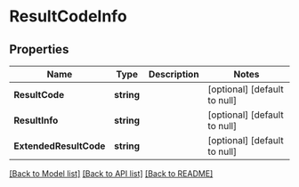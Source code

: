 # ResultCodeInfo

## Properties
Name | Type | Description | Notes
------------ | ------------- | ------------- | -------------
**ResultCode** | **string** |  | [optional] [default to null]
**ResultInfo** | **string** |  | [optional] [default to null]
**ExtendedResultCode** | **string** |  | [optional] [default to null]

[[Back to Model list]](../README.md#documentation-for-models) [[Back to API list]](../README.md#documentation-for-api-endpoints) [[Back to README]](../README.md)


